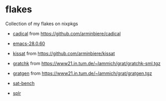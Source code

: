 # flakes
Collection of my flakes on nixpkgs

- [cadical](http://fmv.jku.at/cadical) from https://github.com/arminbiere/cadical
- [emacs-28.0.60](https://github.com/emacs-mirror/emacs)
- [kissat](http://fmv.jku.at/kissat) from https://github.com/arminbiere/kissat
- [gratchk](https://www21.in.tum.de/~lammich/grat/) from https://www21.in.tum.de/~lammich/grat/gratchk-sml.tgz
- [gratgen](https://www21.in.tum.de/~lammich/grat/) from https://www21.in.tum.de/~lammich/grat/gratgen.tgz

- [sat-bench](https://github.com/shnarazk/SAT-bench)
- [splr](https://github.com/shnarazk/splr)
